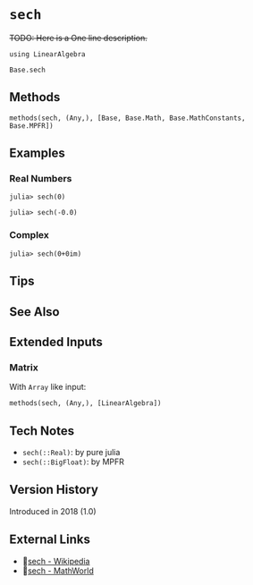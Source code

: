 # `sech`

~~TODO: Here is a One line description.~~

```@setup repl_only
using LinearAlgebra
```
```@docs
Base.sech
```


## Methods

```@repl
methods(sech, (Any,), [Base, Base.Math, Base.MathConstants, Base.MPFR])
```


## Examples

### Real Numbers
```jldoctest
julia> sech(0)

julia> sech(-0.0)
```

### Complex
```jldoctest
julia> sech(0+0im)
```

## Tips


## See Also



## Extended Inputs

### Matrix
With `Array` like input:
```@repl repl_only
methods(sech, (Any,), [LinearAlgebra])
```


## Tech Notes

- `sech(::Real)`: by pure julia
- `sech(::BigFloat)`: by MPFR


## Version History

Introduced in 2018 (1.0)


## External Links
- 🔗[sech - Wikipedia](https://en.wikipedia.org/wiki/ )
- 🔗[sech - MathWorld](https://mathworld.wolfram.com/ )
